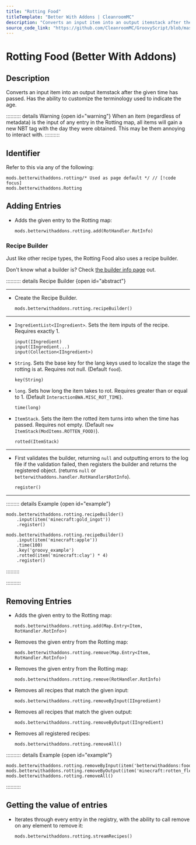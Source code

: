 ```yaml
---
title: "Rotting Food"
titleTemplate: "Better With Addons | CleanroomMC"
description: "Converts an input item into an output itemstack after the given time has passed. Has the ability to customize the terminology used to indicate the age."
source_code_link: "https://github.com/CleanroomMC/GroovyScript/blob/master/src/main/java/com/cleanroommc/groovyscript/compat/mods/betterwithaddons/Rotting.java"
---
```


# Rotting Food (Better With Addons)

## Description

Converts an input item into an output itemstack after the given time has passed. Has the ability to customize the terminology used to indicate the age.

:::::::::: details Warning {open id="warning"}
When an item (regardless of metadata) is the input of any entry in the Rotting map, all items will gain a new NBT tag with the day they were obtained. This may be them annoying to interact with.
::::::::::

## Identifier

Refer to this via any of the following:

```groovy:no-line-numbers {1}
mods.betterwithaddons.rotting/* Used as page default */ // [!code focus]
mods.betterwithaddons.Rotting
```


## Adding Entries

- Adds the given entry to the Rotting map:

    ```groovy:no-line-numbers
    mods.betterwithaddons.rotting.add(RotHandler.RotInfo)
    ```


### Recipe Builder

Just like other recipe types, the Rotting Food also uses a recipe builder.

Don't know what a builder is? Check [the builder info page](../../getting_started/builder.md) out.

:::::::::: details Recipe Builder {open id="abstract"}

---

- Create the Recipe Builder.

    ```groovy:no-line-numbers
    mods.betterwithaddons.rotting.recipeBuilder()
    ```

---

- `IngredientList<IIngredient>`. Sets the item inputs of the recipe. Requires exactly 1.

    ```groovy:no-line-numbers
    input(IIngredient)
    input(IIngredient...)
    input(Collection<IIngredient>)
    ```

- `String`. Sets the base key for the lang keys used to localize the stage the rotting is at. Requires not null. (Default `food`).

    ```groovy:no-line-numbers
    key(String)
    ```

- `long`. Sets how long the item takes to rot. Requires greater than or equal to 1. (Default `InteractionBWA.MISC_ROT_TIME`).

    ```groovy:no-line-numbers
    time(long)
    ```

- `ItemStack`. Sets the item the rotted item turns into when the time has passed. Requires not empty. (Default `new ItemStack(ModItems.ROTTEN_FOOD)`).

    ```groovy:no-line-numbers
    rotted(ItemStack)
    ```

---

- First validates the builder, returning `null` and outputting errors to the log file if the validation failed, then registers the builder and returns the registered object. (returns `null` or `betterwithaddons.handler.RotHandler$RotInfo`).

    ```groovy:no-line-numbers
    register()
    ```

---

::::::::: details Example {open id="example"}
```groovy:no-line-numbers
mods.betterwithaddons.rotting.recipeBuilder()
    .input(item('minecraft:gold_ingot'))
    .register()

mods.betterwithaddons.rotting.recipeBuilder()
    .input(item('minecraft:apple'))
    .time(100)
    .key('groovy_example')
    .rotted(item('minecraft:clay') * 4)
    .register()
```

:::::::::

::::::::::

## Removing Entries

- Adds the given entry to the Rotting map:

    ```groovy:no-line-numbers
    mods.betterwithaddons.rotting.add(Map.Entry<Item, RotHandler.RotInfo>)
    ```

- Removes the given entry from the Rotting map:

    ```groovy:no-line-numbers
    mods.betterwithaddons.rotting.remove(Map.Entry<Item, RotHandler.RotInfo>)
    ```

- Removes the given entry from the Rotting map:

    ```groovy:no-line-numbers
    mods.betterwithaddons.rotting.remove(RotHandler.RotInfo)
    ```

- Removes all recipes that match the given input:

    ```groovy:no-line-numbers
    mods.betterwithaddons.rotting.removeByInput(IIngredient)
    ```

- Removes all recipes that match the given output:

    ```groovy:no-line-numbers
    mods.betterwithaddons.rotting.removeByOutput(IIngredient)
    ```

- Removes all registered recipes:

    ```groovy:no-line-numbers
    mods.betterwithaddons.rotting.removeAll()
    ```

:::::::::: details Example {open id="example"}
```groovy:no-line-numbers
mods.betterwithaddons.rotting.removeByInput(item('betterwithaddons:food_cooked_rice'))
mods.betterwithaddons.rotting.removeByOutput(item('minecraft:rotten_flesh'))
mods.betterwithaddons.rotting.removeAll()
```

::::::::::

## Getting the value of entries

- Iterates through every entry in the registry, with the ability to call remove on any element to remove it:

    ```groovy:no-line-numbers
    mods.betterwithaddons.rotting.streamRecipes()
    ```
